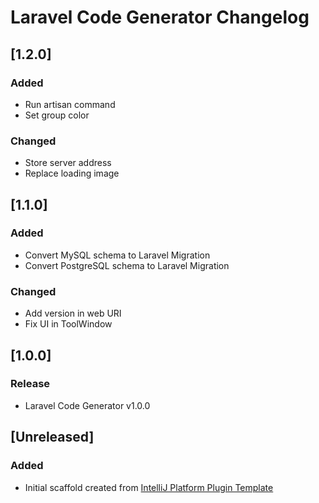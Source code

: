<!-- Keep a Changelog guide -> https://keepachangelog.com -->

# Laravel Code Generator Changelog

## [1.2.0]
### Added
- Run artisan command
- Set group color

### Changed
- Store server address
- Replace loading image


## [1.1.0]
### Added
- Convert MySQL schema to Laravel Migration
- Convert PostgreSQL schema to Laravel Migration

### Changed
- Add version in web URI
- Fix UI in ToolWindow


## [1.0.0]
### Release
- Laravel Code Generator v1.0.0

## [Unreleased] 
### Added
- Initial scaffold created from [IntelliJ Platform Plugin Template](https://github.com/JetBrains/intellij-platform-plugin-template)
